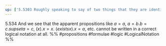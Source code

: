 ```yaml
---
up: ['5.5303 Roughly speaking to say of two things that they are identical is nonsense']
---
```

5.534 And we see that the apparent propositions like $a = a$, $a = b.b = c.supset a = c$, $(x).x = x$. $(exists x).x = a$, etc. cannot be written in a correct logical notation at all.
%%
#propositions  #formulae #logic #LogicalNotation %%
